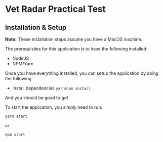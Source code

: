 # Vet Radar Practical Test

## Installation & Setup

**Note:** These installation steps assume you have a MacOS machine.

The prerequisites for this application is to have the following installed:

- NodeJS
- NPM/Yarn

Once you have everything installed, you can setup the application by doing the following:

- Install dependencies `yarn`/`npm install`

And you should be good to go!

To start the application, you simply need to run:

```
yarn start
```

or

```
npm start
```
